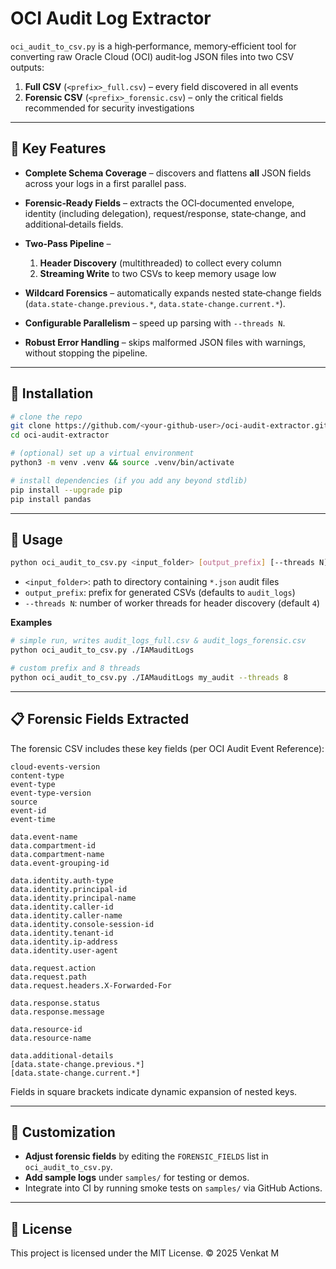# OCI Audit Log Extractor

`oci_audit_to_csv.py` is a high‑performance, memory‑efficient tool for converting raw Oracle Cloud (OCI) audit‑log JSON files into two CSV outputs:

1. **Full CSV** (`<prefix>_full.csv`) – every field discovered in all events
2. **Forensic CSV** (`<prefix>_forensic.csv`) – only the critical fields recommended for security investigations

---

## 📖 Key Features

* **Complete Schema Coverage** – discovers and flattens **all** JSON fields across your logs in a first parallel pass.
* **Forensic‑Ready Fields** – extracts the OCI‑documented envelope, identity (including delegation), request/response, state‑change, and additional‑details fields.
* **Two‑Pass Pipeline** –

  1. **Header Discovery** (multithreaded) to collect every column
  2. **Streaming Write** to two CSVs to keep memory usage low
* **Wildcard Forensics** – automatically expands nested state‑change fields (`data.state-change.previous.*`, `data.state-change.current.*`).
* **Configurable Parallelism** – speed up parsing with `--threads N`.
* **Robust Error Handling** – skips malformed JSON files with warnings, without stopping the pipeline.

---

## 🚀 Installation

```bash
# clone the repo
git clone https://github.com/<your-github-user>/oci-audit-extractor.git
cd oci-audit-extractor

# (optional) set up a virtual environment
python3 -m venv .venv && source .venv/bin/activate

# install dependencies (if you add any beyond stdlib)
pip install --upgrade pip
pip install pandas
```

---

## 🎯 Usage

```bash
python oci_audit_to_csv.py <input_folder> [output_prefix] [--threads N]
```

* `<input_folder>`: path to directory containing `*.json` audit files
* `output_prefix`: prefix for generated CSVs (defaults to `audit_logs`)
* `--threads N`: number of worker threads for header discovery (default `4`)

**Examples**

```bash
# simple run, writes audit_logs_full.csv & audit_logs_forensic.csv
python oci_audit_to_csv.py ./IAMauditLogs

# custom prefix and 8 threads
python oci_audit_to_csv.py ./IAMauditLogs my_audit --threads 8
```

---

## 📋 Forensic Fields Extracted

The forensic CSV includes these key fields (per OCI Audit Event Reference):

```
cloud-events-version
content-type
event-type
event-type-version
source
event-id
event-time

data.event-name
data.compartment-id
data.compartment-name
data.event-grouping-id

data.identity.auth-type
data.identity.principal-id
data.identity.principal-name
data.identity.caller-id
data.identity.caller-name
data.identity.console-session-id
data.identity.tenant-id
data.identity.ip-address
data.identity.user-agent

data.request.action
data.request.path
data.request.headers.X-Forwarded-For

data.response.status
data.response.message

data.resource-id
data.resource-name

data.additional-details
[data.state-change.previous.*]
[data.state-change.current.*]
```

Fields in square brackets indicate dynamic expansion of nested keys.

---

## 🔧 Customization

* **Adjust forensic fields** by editing the `FORENSIC_FIELDS` list in `oci_audit_to_csv.py`.
* **Add sample logs** under `samples/` for testing or demos.
* Integrate into CI by running smoke tests on `samples/` via GitHub Actions.

---

## 📄 License

This project is licensed under the MIT License.
© 2025 Venkat M
